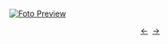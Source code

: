 [![Foto Preview](preview/n792.avif)](https://20essentials.github.io/project-000-792)

<div align="center" style="display: flex; justify-content: center;">
  <a  href="https://github.com/20essentials/project-000-791" target="_blank">&#8592;</a>
  &nbsp;&nbsp;
  <a  href="https://github.com/20essentials/project-000-793" target="_blank">&#8594;</a>
</div>
